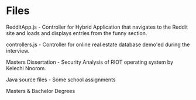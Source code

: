 # Files

RedditApp.js - Controller for Hybrid Application that navigates to the Reddit site and loads and displays entries from the funny section.

controllers.js - Controller for online real estate database demo'ed during the interview.

Masters Dissertation - Security Analysis of RIOT operating system by Kelechi Nnorom.

Java source files - Some school assignments

Masters & Bachelor Degrees
